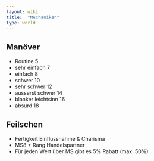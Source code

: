 ```yaml
---
layout: wiki
title:  "Mechaniken"
type: world
---
```


## Manöver
- Routine 5
- sehr einfach 7
- einfach 8
- schwer 10
- sehr schwer 12
- ausserst schwer 14
- blanker leichtsinn 16
- absurd 18

## Feilschen
- Fertigkeit Einflussnahme & Charisma
- MS8 + Rang Handelspartner
- Für jeden Wert über MS gibt es 5% Rabatt (max. 50%)